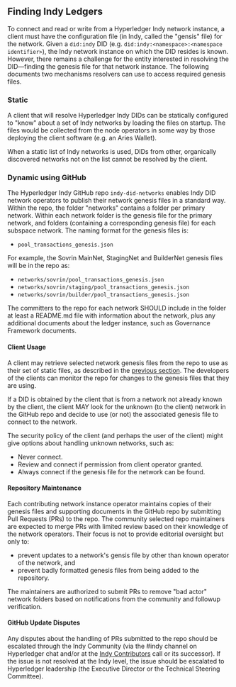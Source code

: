 ## Finding Indy Ledgers

To connect and read or write from a Hyperledger Indy network instance, a client must have the configuration file (in Indy, called the "gensis" file) for the network. Given a `did:indy` DID (e.g. `did:indy:<namespace>:<namespace identifier>`), the Indy network instance on which the DID resides is known. However, there remains a challenge for the entity interested in resolving the DID&mdash;finding the genesis file for that network instance. The following documents two mechanisms resolvers can use to access required genesis files.

### Static

A client that will resolve Hyperledger Indy DIDs can be statically configured to "know" about a set of Indy networks by loading the files on startup. The files would be collected from the node operators in some way by those deploying the client software (e.g. an Aries Wallet).

When a static list of Indy networks is used, DIDs from other, organically discovered networks not on the list cannot be resolved by the client.

### Dynamic using GitHub

The Hyperledger Indy GitHub repo `indy-did-networks` enables Indy DID network operators to publish their network genesis files in a standard way. Within the repo, the folder "networks" contains a folder per primary network. Within each network folder is the genesis file for the primary network, and folders (containing a corresponding genesis file) for each subspace network. The naming format for the genesis files is:

- `pool_transactions_genesis.json`

For example, the Sovrin MainNet, StagingNet and BuilderNet genesis files will be in the repo as:

- `networks/sovrin/pool_transactions_genesis.json`
- `networks/sovrin/staging/pool_transactions_genesis.json`
- `networks/sovrin/builder/pool_transactions_genesis.json`

The committers to the repo for each network SHOULD include in the folder at least a README.md file with information about the network, plus any additional documents about the ledger instance, such as Governance Framework documents.

#### Client Usage

A client may retrieve selected network genesis files from the repo to use as their set of static files, as described in the [previous section](#static). The developers of the clients can monitor the repo for changes to the genesis files that they are using.

If a DID is obtained by the client that is from a network not already known by the client, the client MAY look for the unknown (to the client) network in the GitHub repo and decide to use (or not) the associated genesis file to connect to the network.

The security policy of the client (and perhaps the user of the client) might give options about handling unknown networks, such as:

- Never connect.
- Review and connect if permission from client operator granted.
- Always connect if the genesis file for the network can be found.

#### Repository Maintenance

Each contributing network instance operator maintains copies of their genesis files and supporting documents in the GitHub repo by submitting Pull Requests (PRs) to the repo. The community selected repo maintainers are expected to merge PRs with limited review based on their knowledge of the network operators. Their focus is not to provide editorial oversight but only to:

- prevent updates to a network's gensis file by other than known operator of the network, and
- prevent badly formatted genesis files from being added to the repository.

The maintainers are authorized to submit PRs to remove "bad actor" network folders based on notifications from the community and followup verification.

#### GitHub Update Disputes

Any disputes about the handling of PRs submitted to the repo should be escalated through the Indy Community (via the #indy channel on Hyperledger chat and/or at the [Indy Contributors](https://wiki.hyperledger.org/display/indy/Indy+Contributors+Meeting) call or its successor). If the issue is not resolved at the Indy level, the issue should be escalated to Hyperledger leadership (the Executive Director or the Technical Steering Committee).
